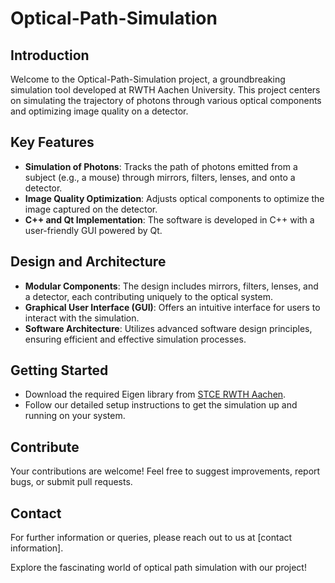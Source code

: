# Optical-Path-Simulation

## Introduction
Welcome to the Optical-Path-Simulation project, a groundbreaking simulation tool developed at RWTH Aachen University. This project centers on simulating the trajectory of photons through various optical components and optimizing image quality on a detector.

## Key Features
- **Simulation of Photons**: Tracks the path of photons emitted from a subject (e.g., a mouse) through mirrors, filters, lenses, and onto a detector.
- **Image Quality Optimization**: Adjusts optical components to optimize the image captured on the detector.
- **C++ and Qt Implementation**: The software is developed in C++ with a user-friendly GUI powered by Qt.

## Design and Architecture
- **Modular Components**: The design includes mirrors, filters, lenses, and a detector, each contributing uniquely to the optical system.
- **Graphical User Interface (GUI)**: Offers an intuitive interface for users to interact with the simulation.
- **Software Architecture**: Utilizes advanced software design principles, ensuring efficient and effective simulation processes.

## Getting Started
- Download the required Eigen library from [STCE RWTH Aachen](https://www.stce.rwth-aachen.de/teaching/cppnum-library).
- Follow our detailed setup instructions to get the simulation up and running on your system.

## Contribute
Your contributions are welcome! Feel free to suggest improvements, report bugs, or submit pull requests.

## Contact
For further information or queries, please reach out to us at [contact information].

Explore the fascinating world of optical path simulation with our project!
